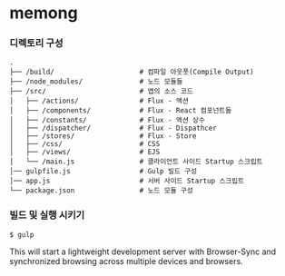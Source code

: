 # memong

### 디렉토리 구성

```
.
├── /build/                     # 컴파일 아웃풋(Compile Output)
├── /node_modules/              # 노드 모듈들
├── /src/                       # 앱의 소스 코드
│   ├── /actions/               # Flux - 액션
│   ├── /components/            # Flux - React 컴포넌트들
│   ├── /constants/             # Flux - 액션 상수
│   ├── /dispatcher/            # Flux - Dispathcer
│   ├── /stores/                # Flux - Store
│   ├── /css/                   # CSS
│   ├── /views/                 # EJS
│   └── /main.js                # 클라이언트 사이드 Startup 스크립트
│── gulpfile.js                 # Gulp 빌드 구성
│── app.js                      # 서버 사이드 Startup 스크립트
└── package.json                # 노드 모듈 구성
```


### 빌드 및 실행 시키기

```shell
$ gulp                          
```

This will start a lightweight development server with Browser-Sync and
synchronized browsing across multiple devices and browsers.
